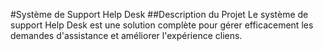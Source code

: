 #Système de Support Help Desk
##Description du Projet
Le système de support Help Desk est une solution complète pour gérer efficacement les demandes d'assistance et améliorer l'expérience cliens.
